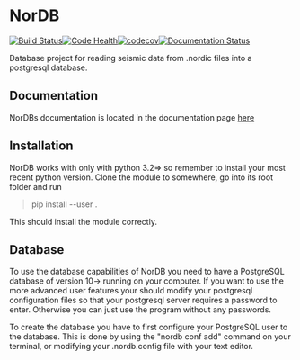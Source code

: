 # NorDB
[![Build Status](https://travis-ci.org/MrCubanfrog/NorDB.svg?branch=master)](https://travis-ci.org/MrCubanfrog/NorDB)[![Code Health](https://landscape.io/github/MrCubanfrog/NorDB/master/landscape.svg?style=flat)](https://landscape.io/github/MrCubanfrog/NorDB/master)[![codecov](https://codecov.io/gh/MrCubanfrog/NorDB/branch/master/graph/badge.svg)](https://codecov.io/gh/MrCubanfrog/NorDB)[![Documentation Status](https://readthedocs.org/projects/nordb/badge/?version=latest)](https://nordb.readthedocs.io/en/latest/?badge=latest)

Database project for reading seismic data from .nordic files into a postgresql database.

## Documentation

NorDBs documentation is located in the documentation page [here](https://nordb.readthedocs.io/en/latest/index.html)

## Installation

NorDB works with only with python 3.2=> so remember to install your most recent python version. Clone the module to somewhere, go into its root folder and run

> pip install --user .

This should install the module correctly. 

## Database

To use the database capabilities of NorDB you need to have a PostgreSQL database of version 10-> running on your computer. If you want to use the more advanced user features your should modify your postgresql configuration files so that your postgresql server requires a password to enter. Otherwise you can just use the program without any passwords.

To create the database you have to first configure your PostgreSQL user to the database. This is done by using the "nordb conf add" command on your terminal, or modifying your .nordb.config file with your text editor.
